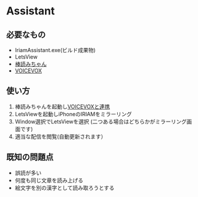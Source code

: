 # Assistant

## 必要なもの
- IriamAssistant.exe(ビルド成果物)
- LetsView
- [棒読みちゃん](https://chi.usamimi.info/Program/Application/BouyomiChan/)
- [VOICEVOX](https://voicevox.hiroshiba.jp/)

## 使い方
1. 棒読みちゃんを起動し[VOICEVOXと連携](https://vip-jikkyo.net/voicevox-bouyomichan)
2. LetsViewを起動しiPhoneのIRIAMをミラーリング
4. Ｗindow選択でLetsViewを選択 (二つある場合はどちらかがミラーリング画面です)
5. 適当な配信を閲覧(自動更新されます）

## 既知の問題点
- 誤読が多い
- 何度も同じ文章を読み上げる
- 絵文字を別の漢字として読み取ろうとする
